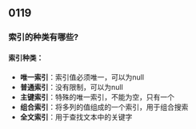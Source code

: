 ## 0119

### 索引的种类有哪些?

#### 索引种类：

- **唯一索引**：索引值必须唯一，可以为null
- **普通索引**：没有限制，可以为null
- **主键索引**：特殊的唯一索引，不能为空，只有一个
- **组合索引**：将多列的值组成的一个索引，用于组合搜索
- **全文索引**：用于查找文本中的关键字